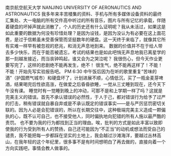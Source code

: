 南京航空航天大学
NANJING UNIVERSITY OF AERONAUTICS AND ASTRONAUTICS
我多年来丰苦楼集的资料、手机与所有多媒体设备资料的最终汇集处、大一电脑的所有交件高中听过的所有音乐，图片与所有记忆的承载，伴随着硬盘的坏掉声就此消散了，个人的历史还有什么证明呢？我从未活过，如果这是如此重要的数据为何没有珍惜处理？是因为设钱，是因为没认为有必要在这上面花费，是过于信赖虽未受善保管而坚挺数年的硬盘。这一天终于来临了，就像其它所有实难一样早有被忽视的悲兆，和消无声息地到来。
数据的价值并不在于给人带去多少快乐，而在于能否被遗忘，考试的结果也是如此吧悄无声息地我已离星学的那一刻越发接近，而当丧钟鸣起，谁又会为之哭泣呢？
我很伤心，但今天作业更要写完了，这样的悲剧绝不能再发生，绝不！
很生气，绝不能再这样了！不能！不能！开始先写实验报告吧。
PM 6:30 中午饭后因为在听的歌里重复“苦味的酒”（护国燃气城市）和硬盘坏了，计划进展不顺，心情低沉，买了一瓶金麦芽啤酒，结果喝完后性欲高涨，在做爱之后昏昏欲睡，一觉从三丈睡到现在，还今天下午没有课。
睡觉时有一觉睡到晚上的冲动，可那不是和上学期一样了吗？这就是完美主义的错误。首先不承认错误的必然性，于人于己，都对错误行为给予了过严的打击，稍有错误就自暴自弃或是不承认既定的错误事实——是与严厉惩罚密切关联的。因为人必是会犯错误的，所以在长期交往中，这种极端完美主义造成一颗偏执的心，既不认可自己，也不接受他人，同时偏执地向犯错的所有人施以最严酷的责罚。
也不要为我的行为都找到正当的理由。唉，批判的方式是如此丰富以致即使我的行为受到所有人的赞扬，自己还可能因为“不正当”的动机或想法而受自己的谴责，我不能把每一步都踩在坚实的土地上，我会越过沙滩海洋，要越过丛林高山，在我年轻的这个年纪里，很多事不是有时间想明白了再去做的，直接向着一个方向实践吧，事情会教人做事的。
